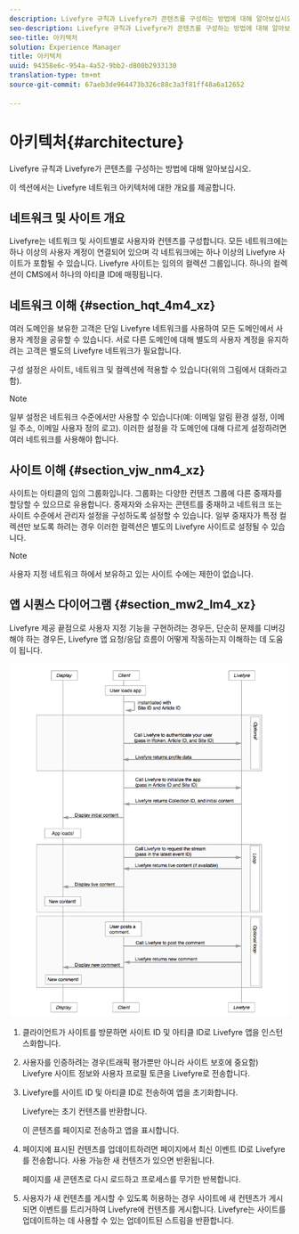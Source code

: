```yaml
---
description: Livefyre 규칙과 Livefyre가 콘텐츠를 구성하는 방법에 대해 알아보십시오.
seo-description: Livefyre 규칙과 Livefyre가 콘텐츠를 구성하는 방법에 대해 알아보십시오.
seo-title: 아키텍처
solution: Experience Manager
title: 아키텍처
uuid: 94358e6c-954a-4a52-9bb2-d800b2933130
translation-type: tm+mt
source-git-commit: 67aeb3de964473b326c88c3a3f81ff48a6a12652

---
```



# 아키텍처{#architecture}

Livefyre 규칙과 Livefyre가 콘텐츠를 구성하는 방법에 대해 알아보십시오.

이 섹션에서는 Livefyre 네트워크 아키텍처에 대한 개요를 제공합니다.

## 네트워크 및 사이트 개요

Livefyre는 네트워크 및 사이트별로 사용자와 컨텐츠를 구성합니다. 모든 네트워크에는 하나 이상의 사용자 계정이 연결되어 있으며 각 네트워크에는 하나 이상의 Livefyre 사이트가 포함될 수 있습니다. Livefyre 사이트는 임의의 컬렉션 그룹입니다. 하나의 컬렉션이 CMS에서 하나의 아티클 ID에 매핑됩니다.

## 네트워크 이해 {#section_hqt_4m4_xz}

여러 도메인을 보유한 고객은 단일 Livefyre 네트워크를 사용하여 모든 도메인에서 사용자 계정을 공유할 수 있습니다. 서로 다른 도메인에 대해 별도의 사용자 계정을 유지하려는 고객은 별도의 Livefyre 네트워크가 필요합니다.

구성 설정은 사이트, 네트워크 및 컬렉션에 적용할 수 있습니다(위의 그림에서 대화라고 함).

>[!NOTE]
>
>일부 설정은 네트워크 수준에서만 사용할 수 있습니다(예: 이메일 알림 환경 설정, 이메일 주소, 이메일 사용자 정의 로고). 이러한 설정을 각 도메인에 대해 다르게 설정하려면 여러 네트워크를 사용해야 합니다.

## 사이트 이해 {#section_vjw_nm4_xz}

사이트는 아티클의 임의 그룹화입니다. 그룹화는 다양한 컨텐츠 그룹에 다른 중재자를 할당할 수 있으므로 유용합니다. 중재자와 소유자는 콘텐트를 중재하고 네트워크 또는 사이트 수준에서 관리자 설정을 구성하도록 설정할 수 있습니다. 일부 중재자가 특정 컬렉션만 보도록 하려는 경우 이러한 컬렉션은 별도의 Livefyre 사이트로 설정될 수 있습니다.

>[!NOTE]
>
>사용자 지정 네트워크 하에서 보유하고 있는 사이트 수에는 제한이 없습니다.

## 앱 시퀀스 다이어그램 {#section_mw2_lm4_xz}

Livefyre 제공 끝점으로 사용자 지정 기능을 구현하려는 경우든, 단순히 문제를 디버깅해야 하는 경우든, Livefyre 앱 요청/응답 흐름이 어떻게 작동하는지 이해하는 데 도움이 됩니다.

![](assets/appsequencediagram.png)

1. 클라이언트가 사이트를 방문하면 사이트 ID 및 아티클 ID로 Livefyre 앱을 인스턴스화합니다.
1. 사용자를 인증하려는 경우(트래픽 평가뿐만 아니라 사이트 보호에 중요함) Livefyre 사이트 정보와 사용자 프로필 토큰을 Livefyre로 전송합니다.
1. Livefyre를 사이트 ID 및 아티클 ID로 전송하여 앱을 초기화합니다.

   Livefyre는 초기 컨텐츠를 반환합니다.

   이 콘텐츠를 페이지로 전송하고 앱을 표시합니다.

1. 페이지에 표시된 컨텐츠를 업데이트하려면 페이지에서 최신 이벤트 ID로 Livefyre를 전송합니다. 사용 가능한 새 컨텐츠가 있으면 반환됩니다.

   페이지를 새 콘텐츠로 다시 로드하고 프로세스를 무기한 반복합니다.

1. 사용자가 새 컨텐츠를 게시할 수 있도록 허용하는 경우 사이트에 새 컨텐츠가 게시되면 이벤트를 트리거하여 Livefyre에 컨텐츠를 게시합니다. Livefyre는 사이트를 업데이트하는 데 사용할 수 있는 업데이트된 스트림을 반환합니다.
